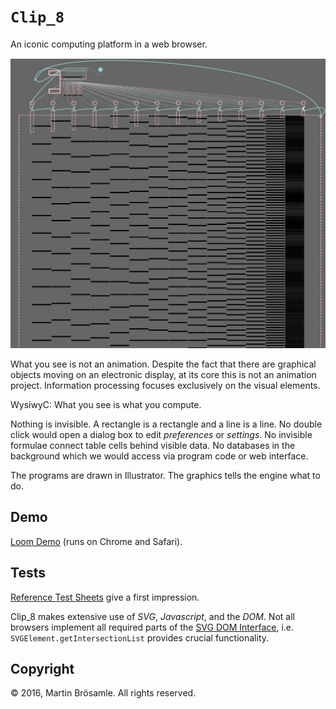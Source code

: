 `Clip_8`
========

An iconic computing platform in a web browser.

![Loom Demo](VISUAL-ABSTRACT.jpg)

What you see is not an animation. Despite the fact that there are graphical objects moving on an electronic display, at its core this is not an animation project.
Information processing focuses exclusively on the visual elements.

WysiwyC: What you see is what you compute. 

Nothing is invisible. A rectangle is a rectangle and a line is a line. No double click would open a dialog box to edit _preferences_ or _settings_. No invisible formulae connect table cells behind visible data. No databases in the background which we would access via program code or web interface.

The programs are drawn in Illustrator.
The graphics tells the engine what to do.

Demo
-----

[Loom Demo](https://broesamle.github.io/clip_8/demos/loom3.html) (runs on Chrome and Safari).


Tests
-----

[Reference Test Sheets](https://broesamle.github.io/clip_8/tests/) give a first impression.

Clip_8 makes extensive use of _SVG_, _Javascript_, and the _DOM_. Not all browsers implement all required parts of the
[SVG DOM Interface](https://www.w3.org/TR/SVG11/struct.html#DOMInterfaces]), i.e. `SVGElement.getIntersectionList` provides crucial functionality.


Copyright
---------

© 2016, Martin Brösamle.
All rights reserved.

